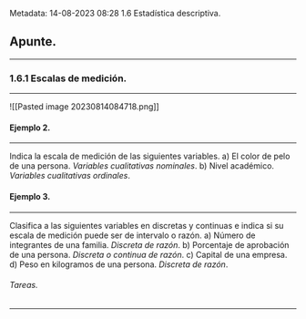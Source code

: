 Metadata:
14-08-2023
08:28
1.6 Estadística descriptiva.

## Apunte.
---
### 1.6.1 Escalas de medición.
---
![[Pasted image 20230814084718.png]]

#### Ejemplo 2.
---
Indica la escala de medición de las siguientes variables.
a) El color de pelo de una persona. *Variables cualitativas nominales*.
b) Nivel académico. *Variables cualitativas ordinales*.

#### Ejemplo 3.
---
Clasifica a las siguientes variables en discretas y continuas e indica si su escala de medición puede ser de intervalo o razón.
a) Número de integrantes de una familia. *Discreta de razón*.
b) Porcentaje de aprobación de una persona. *Discreta o continua de razón*.
c) Capital de una empresa.
d) Peso en kilogramos de una persona. *Discreta de razón*.

###### Tareas.
---







